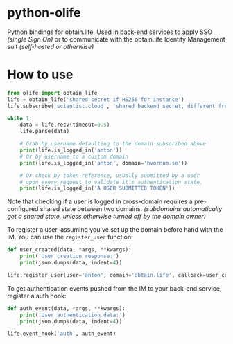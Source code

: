# python-olife
Python bindings for obtain.life. Used in back-end services to apply SSO *(single Sign On)* or to communicate with the obtain.life Identity Management suit *(self-hosted or otherwise)*

# How to use

```python
from olife import obtain_life
life = obtain_life('shared secret if HS256 for instance')
life.subscribe('scientist.cloud', 'shared backend secret, different from shared secret above')

while 1:
	data = life.recv(timeout=0.5)
	life.parse(data)

	# Grab by username defaulting to the domain subscribed above
	print(life.is_logged_in('anton'))
	# Or by username to a custom domain
	print(life.is_logged_in('anton', domain='hvornum.se'))

	# Or check by token-reference, usually submitted by a user
	# upon every request to validate it's authentication state.
	print(life.is_logged_in('A USER SUBMITTED TOKEN'))
```

Note that checking if a user is logged in cross-domain requires a pre-configured shared state between two domains. *(subdomains automatically get a shared state, unless otherwise turned off by the domain owner)*

To register a user, assuming you've set up the domain before hand with the IM. You can use the `register_user` function:

```python
def user_created(data, *args, **kwargs):
	print('User creation response:')
	print(json.dumps(data, indent=4))

life.register_user(user='anton', domain='obtain.life', callback=user_created)
```

To get authentication events pushed from the IM to your back-end service, register a auth hook:

```python
def auth_event(data, *args, **kwargs):
	print('User authentication data:')
	print(json.dumps(data, indent=4))

life.event_hook('auth', auth_event)
```

